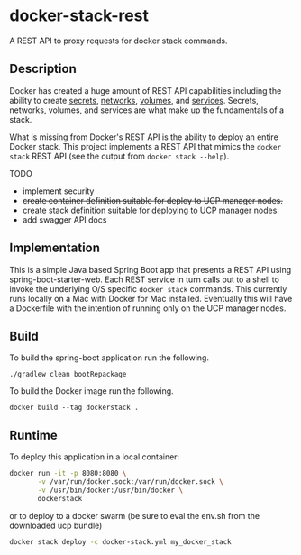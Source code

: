 # docker-stack-rest
A REST API to proxy requests for docker stack commands.

## Description
Docker has created a huge amount of REST API capabilities including the ability to create 
[secrets](https://docs.docker.com/engine/api/v1.30/#tag/Secret), 
[networks](https://docs.docker.com/engine/api/v1.30/#tag/Network), 
[volumes](https://docs.docker.com/engine/api/v1.30/#tag/Volume), and 
[services](https://docs.docker.com/engine/api/v1.30/#tag/Service). Secrets, 
networks, volumes, and services are what make up the fundamentals of a stack.

What is missing from Docker's REST API is the ability to deploy an entire Docker stack. This project implements 
a REST API that mimics the `docker stack` REST API (see the output from `docker stack --help`).

TODO
* implement security
* ~~create container definition suitable for deploy to UCP manager nodes.~~
* create stack definition suitable for deploying to UCP manager nodes.
* add swagger API docs

## Implementation
This is a simple Java based Spring Boot app that presents a REST API using spring-boot-starter-web.  Each REST service in turn calls out to a shell to invoke the underlying O/S specific `docker stack` commands.  This currently runs locally on a Mac with Docker for Mac installed.  Eventually this will have a Dockerfile with the intention of running only on the UCP manager nodes.

## Build
To build the spring-boot application run the following.
```
./gradlew clean bootRepackage
```
To build the Docker image run the following.
```
docker build --tag dockerstack .
```

## Runtime
To deploy this application in a local container:
```bash
docker run -it -p 8080:8080 \
       -v /var/run/docker.sock:/var/run/docker.sock \
       -v /usr/bin/docker:/usr/bin/docker \
       dockerstack
```
or to deploy to a docker swarm (be sure to eval the env.sh from the downloaded ucp bundle)
```bash
docker stack deploy -c docker-stack.yml my_docker_stack
```
